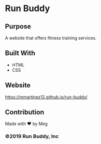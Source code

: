 # Run Buddy

## Purpose
A website that offers fitness training services.

## Built With
* HTML
* CSS

## Website
https://mmartinez12.github.io/run-buddy/

## Contribution
Made with ❤️ by Meg

### ©️2019 Run Buddy, Inc 
